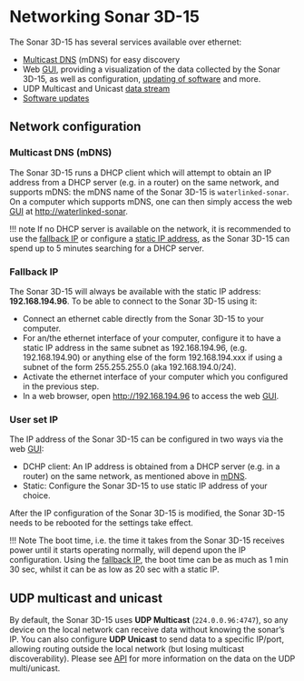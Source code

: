 # Networking Sonar 3D-15

The Sonar 3D-15 has several services available over ethernet:

* [Multicast DNS](#multicast-dns-mdns) (mDNS) for easy discovery
* Web [GUI](3d-sonar-15-gui.md), providing a visualization of the data collected by the Sonar 3D-15, as well as configuration, [updating of software](3d-sonar-15-software-update.md) and more.
* UDP Multicast and Unicast [data stream](#udp-multicast-and-unicast)
* [Software updates](3d-sonar-15-software-update.md)


## Network configuration

### Multicast DNS (mDNS)

The Sonar 3D-15 runs a DHCP client which will attempt to obtain an IP address from a DHCP server (e.g. in a router) on the same network, and supports mDNS: the mDNS name of the Sonar 3D-15 is `waterlinked-sonar`. On a computer which supports mDNS, one can then simply access the web [GUI](3d-sonar-15-gui.md) at [http://waterlinked-sonar](http://waterlinked-sonar).

!!! note
    If no DHCP server is available on the network, it is recommended to use the [fallback IP](#fallback-ip) or  configure a [static IP address](#via-the-gui), as the Sonar 3D-15 can spend up to 5 minutes searching for a DHCP server.

### Fallback IP

The Sonar 3D-15 will always be available with the static IP address: **192.168.194.96**. To be able to connect to the Sonar 3D-15 using it:

* Connect an ethernet cable directly from the Sonar 3D-15 to your computer.
* For an/the ethernet interface of your computer, configure it to have a static IP address in the same subnet as 192.168.194.96, (e.g. 192.168.194.90) or anything else of the form 192.168.194.xxx if using a subnet of the form 255.255.255.0 (aka 192.168.194.0/24).
* Activate the ethernet interface of your computer which you configured in the previous step.
* In a web browser, open http://192.168.194.96 to access the web [GUI](3d-sonar-15-gui.md).

### User set IP 

The IP address of the Sonar 3D-15 can be configured in two ways via the web [GUI](3d-sonar-15-gui.md):

* DCHP client: An IP address is obtained from a DHCP server (e.g. in a router) on the same network, as mentioned above in [mDNS](#multicast-dns-mdns).
* Static: Configure the Sonar 3D-15 to use static IP address of your choice.

After the IP configuration of the Sonar 3D-15 is modified, the Sonar 3D-15 needs to be rebooted for the settings take effect.

!!! Note
    The boot time, i.e. the time it takes from the Sonar 3D-15 receives power until it starts operating normally, will depend upon the IP configuration. Using the [fallback IP](#fallback-ip), the boot time can be as much as 1 min 30 sec, whilst it can be as low as 20 sec with a static IP.

## UDP multicast and unicast

By default, the Sonar 3D-15 uses **UDP Multicast** (`224.0.0.96:4747`), so any device on the local network can receive data without knowing the sonar’s IP. You can also configure **UDP Unicast** to send data to a specific IP/port, allowing routing outside the local network (but losing multicast discoverability). Please see [API](3d-sonar-15-api.md) for more information on the data on the UDP multi/unicast.


